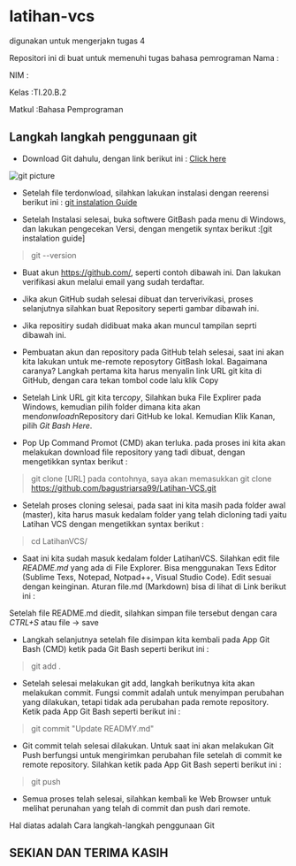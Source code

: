 # latihan-vcs
digunakan untuk mengerjakn tugas 4

Repositori ini di buat untuk memenuhi tugas bahasa pemrograman
Nama        :

NIM         :

Kelas       :TI.20.B.2

Matkul      :Bahasa Pemprograman

## Langkah langkah penggunaan git

* Download Git dahulu, dengan link berikut ini : [Click here](https://git-scm.com/)

![git picture](gambar/git-download.jpg)

* Setelah file terdonwload, silahkan lakukan instalasi dengan reerensi berikut ini : [git instalation Guide](https://phoenixnap.com/kb/how-to-install-git-windows)


* Setelah Instalasi selesai, buka softwere GitBash pada menu di Windows, dan lakukan pengecekan Versi, dengan mengetik syntax berikut :[git instalation guide] 
> git --version


* Buat akun https://github.com/, seperti contoh dibawah ini. Dan lakukan verifikasi akun melalui email yang sudah terdaftar.


* Jika akun GitHub sudah selesai dibuat dan terverivikasi, proses selanjutnya silahkan buat Repository seperti gambar dibawah ini. 



* Jika repositiry sudah didibuat maka akan muncul tampilan seprti dibawah ini.



* Pembuatan akun dan repository pada GitHub telah selesai, saat ini akan kita lakukan untuk me-remote reposytory GitBash lokal. Bagaimana caranya? Langkah pertama kita harus menyalin link URL git kita di GitHub, dengan cara tekan tombol code lalu klik Copy



* Setelah Link URL git kita ter*copy*, Silahkan buka File Explirer pada Windows, kemudian pilih folder dimana kita akan men*donwload*nRepository dari GitHub ke lokal. Kemudian Klik Kanan, pilih *Git Bash Here*.



* Pop Up Command Promot (CMD) akan terluka. pada proses ini kita akan melakukan download file repository yang tadi dibuat, dengan mengetikkan syntax berikut :
> git clone [URL] pada contohnya, saya akan memasukkan git clone https://github.com/bagustriarsa99/Latihan-VCS.git



* Setelah proses cloning selesai, pada saat ini kita masih pada folder awal (master), kita harus masuk kedalam folder yang telah dicloning tadi yaitu Latihan VCS dengan mengetikkan syntax berikut :
>cd LatihanVCS/



* Saat ini kita sudah masuk kedalam folder LatihanVCS. Silahkan edit file *README.md* yang ada di File Explorer. Bisa menggunakan Texs Editor (Sublime Texs, Notepad, Notpad++, Visual Studio Code). Edit sesuai dengan keinginan. Aturan file.md (Markdown) bisa di lihat di Link berikut ini : 



 Setelah file README.md diedit, silahkan simpan file tersebut dengan cara *CTRL+S* atau file -> save

 * Langkah selanjutnya setelah file disimpan kita kembali pada App Git Bash (CMD) ketik pada Git Bash seperti berikut ini : 

> git add .



* Setelah selesai melakukan git add, langkah berikutnya kita akan melakukan commit. Fungsi commit adalah untuk menyimpan perubahan yang dilakukan, tetapi tidak ada perubahan pada remote repository. Ketik pada App Git Bash seperti berikut ini :

> git commit "Update READMY.md"



* Git commit telah selesai dilakukan. Untuk saat ini akan melakukan 
Git Push berfungsi untuk mengirimkan perubahan file setelah di commit ke remote repository. Silahkan ketik pada App Git Bash seperti berikut ini :

> git push 



* Semua proses telah selesai, silahkan kembali ke Web Browser untuk melihat perunahan yang telah di commit dan push dari remote.



Hal diatas adalah Cara langkah-langkah penggunaan Git 


## SEKIAN DAN TERIMA KASIH

